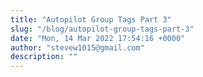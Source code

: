 ```yaml
---
title: "Autopilot Group Tags Part 3"
slug: "/blog/autopilot-group-tags-part-3"
date: "Mon, 14 Mar 2022 17:54:16 +0000"
author: "stevew1015@gmail.com"
description: ""
---
```



